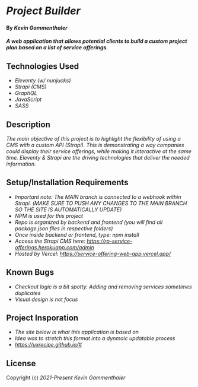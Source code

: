 # _Project Builder_

#### By _Kevin Gammenthaler_

#### _A web application that allows potential clients to build a custom project plan based on a list of service offerings._

## Technologies Used

- _Eleventy (w/ nunjucks)_
- _Strapi (CMS)_
- _GraphQL_
- _JavaScript_
- _SASS_

## Description

_The main objective of this project is to highlight the flexibility of using a CMS with a custom API (Strapi). This is demonstrating a way companies could display their service offerings, while making it interactive at the same time. Eleventy & Strapi are the driving technologies that deliver the needed information._

## Setup/Installation Requirements

- _Important note: The MAIN branch is connected to a webhook within Strapi. (MAKE SURE TO PUSH ANY CHANGES TO THE MAIN BRANCH SO THE SITE IS AUTOMATICALLY UPDATE)_
- _NPM is used for this project_
- _Repo is organized by backend and frontend (you will find all package.json files in respective folders)_
- _Once inside backend or frontend, type: npm install_
- _Access the Strapi CMS here: https://rp-service-offerings.herokuapp.com/admin_
- _Hosted by Vercel: https://service-offering-web-app.vercel.app/_

## Known Bugs

- _Checkout logic is a bit spotty. Adding and removing services sometimes duplicates_
- _Visual design is not focus_

## Project Insporation

- _The site below is what this application is based on_
- _Idea was to stretch this format into a dynmaic updatable process_
- _https://uxrecipe.github.io/#_

## License

Copyright (c) _2021-Present_ _Kevin Gammenthaler_
